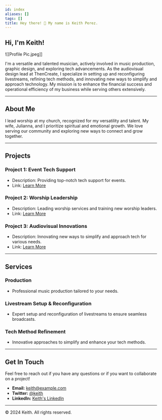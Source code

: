```yaml
---
id: index
aliases: []
tags: []
title: Hey there! 👋 My name is Keith Perez.
---
```


## Hi, I'm Keith!

![[Profile Pic.jpeg]]

I'm a versatile and talented musician, actively involved in music production, graphic design, and exploring tech advancements. As the audiovisual design lead at ThenCreate, I specialize in setting up and reconfiguring livestreams, refining tech methods, and innovating new ways to simplify and approach technology. My mission is to enhance the financial success and operational efficiency of my business while serving others extensively.

---

## About Me

I lead worship at my church, recognized for my versatility and talent. My wife, Julianna, and I prioritize spiritual and emotional growth. We love serving our community and exploring new ways to connect and grow together.

---

## Projects

### Project 1: Event Tech Support
- Description: Providing top-notch tech support for events.
- Link: [Learn More](link-to-project-1)

### Project 2: Worship Leadership
- Description: Leading worship services and training new worship leaders.
- Link: [Learn More](link-to-project-2)

### Project 3: Audiovisual Innovations
- Description: Innovating new ways to simplify and approach tech for various needs.
- Link: [Learn More](link-to-project-3)

---

## Services

### Production
- Professional music production tailored to your needs.

### Livestream Setup & Reconfiguration
- Expert setup and reconfiguration of livestreams to ensure seamless broadcasts.

### Tech Method Refinement
- Innovative approaches to simplify and enhance your tech methods.

---

## Get In Touch

Feel free to reach out if you have any questions or if you want to collaborate on a project!

- **Email:** [keith@example.com](mailto:keith@example.com)
- **Twitter:** [@keith](https://twitter.com/keith)
- **LinkedIn:** [Keith's LinkedIn](https://www.linkedin.com/in/keith)

---

© 2024 Keith. All rights reserved.
